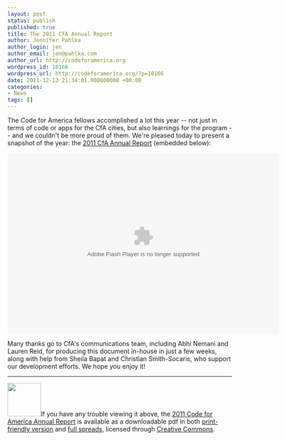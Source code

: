 ```yaml
---
layout: post
status: publish
published: true
title: The 2011 CfA Annual Report
author: Jennifer Pahlka
author_login: jen
author_email: jen@pahlka.com
author_url: http://codeforamerica.org
wordpress_id: 10166
wordpress_url: http://codeforamerica.org/?p=10166
date: 2011-12-13 21:34:01.000000000 +00:00
categories:
- News
tags: []
---
```

The Code for America fellows accomplished a lot this year -- not just in terms of code or apps for the CfA cities, but also learnings for the program -- and we couldn't be more proud of them. We're pleased today to present a snapshot of the year:  the <a href="http://codeforamerica.org/2011report">2011 CfA Annual Report</a> (embedded below):

<object classid="clsid:D27CDB6E-AE6D-11cf-96B8-444553540000" style="width:550px;height:356px" id="ae6710ab-f49a-1a3e-d8f1-b109af4bc61a" ><param name="movie" value="http://static.issuu.com/webembed/viewers/style1/v2/IssuuReader.swf?mode=mini&amp;autoFlip=false&amp;shareMenuEnabled=false&amp;backgroundColor=%23222222&amp;documentId=111212220347-587bfcdc835c4091adc80021efcaf36c" /><param name="allowfullscreen" value="true"/><param name="menu" value="false"/><param name="wmode" value="transparent"/><embed src="http://static.issuu.com/webembed/viewers/style1/v2/IssuuReader.swf" type="application/x-shockwave-flash" allowfullscreen="true" menu="false" wmode="transparent" style="width:610px;height:406px" flashvars="mode=mini&amp;autoFlip=false&amp;backgroundColor=%23222222&amp;documentId=111212220347-587bfcdc835c4091adc80021efcaf36c" /></object>

Many thanks go to CfA's communications team, including Abhi Nemani and Lauren Reid, for producing this document in-house in just a few weeks, along with help from Sheila Bapat and Christian Smith-Socaris, who support our development efforts. We hope you enjoy it!

<hr style="color: #ccc;" />

<a href="http://codeforamerica.org/pdf/2011_CfA_Report.pdf"><img src="http://codeforamerica.org/wp-content/uploads/2011/12/download.png" alt="" title="download" width="75" class="alignleft size-full wp-image-10078" /></a>If you have any trouble viewing it above, the <a href="http://codeforamerica.org/pdf/2011_CfA_Report.pdf">2011 Code for America Annual Report</a> is available as a downloadable pdf in both <a href="http://codeforamerica.org/pdf/2011_CfA_Report_Print.pdf">print-friendly version</a> and <a href="http://codeforamerica.org/pdf/2011_CfA_Report.pdf">full spreads</a>, licensed through <a rel="license" href="http://creativecommons.org/licenses/by-nc/3.0/">Creative Commons</a>.


